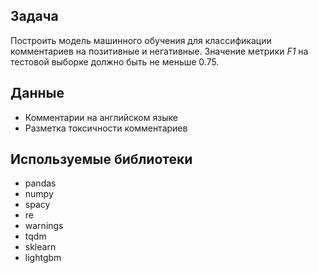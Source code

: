 ## Задача

Построить модель машинного обучения для классификации комментариев на позитивные и негативные. Значение метрики *F1* на тестовой выборке должно быть не меньше 0.75.

## Данные

* Комментарии на английском языке
* Разметка токсичности комментариев

## Используемые библиотеки

* pandas
* numpy
* spacy
* re
* warnings
* tqdm
* sklearn
* lightgbm
